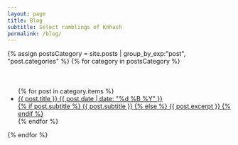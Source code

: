 ```yaml
---
layout: page
title: Blog
subtitle: Select ramblings of Knhash
permalink: /blog/
---
```


<div>
{% assign postsCategory = site.posts | group_by_exp:"post", "post.categories"  %}
{% for category in postsCategory %}
<h4 class="post-teaser__month">
<!-- <strong>
{% if category.name %} 
- - - - -  {{ category.name }} - - - - - 
{% else %} 
{{ Print }} 
{% endif %}
</strong> -->
</h4>
<br>
<ul class="list-posts">
{% for post in category.items %}
<li class="post-teaser">
<a href="{{ post.url | prepend: site.baseurl }}">
<span class="post-teaser__title">{{ post.title }}</span>
<span class="post-teaser__date">{{ post.date | date: "%d %B %Y" }}</span>
<br>
<span class="post-teaser__summary">
{% if post.subtitle %}
{{ post.subtitle }}
{% else %}
{{ post.excerpt }}
{% endif %}
</span>
<br>
</a>
</li>
{% endfor %}
</ul>
{% endfor %}
</div>